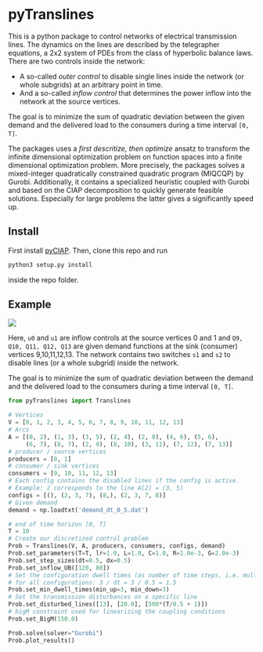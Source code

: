 
# pyTranslines

This is a python package to control networks of electrical transmission
lines. The dynamics on the lines are described by the telegrapher equations,
a 2x2 system of PDEs from the class of hyperbolic balance laws. There are
two controls inside the network:

- A so-called *outer control* to disable single lines inside the network
(or whole subgrids) at an arbitrary point in time.
- And a so-called *inflow control* that determines the power inflow into
the network at the source vertices.

The goal is to
minimize the sum of quadratic deviation between the given demand and the
delivered load to the consumers during a time interval `[0, T]`.

The packages uses a *first descritize, then optimize* ansatz to transform
the infinite dimensional optimization problem on function spaces into a
finite dimensional optimization problem. More precisely, the packages
solves a mixed-integer quadratically constrained quadratic program (MIQCQP)
by Gurobi. Additionally, it contains a specialized heuristic coupled
with Gurobi and based on the CIAP decomposition to quickly generate feasible solutions. Especially for large problems the latter gives a significantly speed up.

## Install

First install [pyCIAP](https://github.com/jhelgert/pyCIAP). Then, clone this repo and run
``` bash
python3 setup.py install
```
inside the repo folder.

## Example

![](https://i.imgur.com/w7pE1iS.png)

Here, `u0` and `u1` are inflow controls at the source vertices 0 and 1 and
`Q9, Q10, Q11, Q12, Q13` are given demand functions at the sink (consumer)
vertices 9,10,11,12,13. The network contains two switches `s1` and `s2`
to disable lines (or a whole subgrid) inside the network. 

The goal is to
minimize the sum of quadratic deviation between the demand and the
delivered load to the consumers during a time interval `[0, T]`.

``` python
from pyTranslines import Translines

# Vertices
V = [0, 1, 2, 3, 4, 5, 6, 7, 8, 9, 10, 11, 12, 13]
# Arcs
A = [(0, 2), (1, 3), (3, 5), (2, 4), (2, 8), (4, 6), (5, 6),
     (6, 7), (8, 7), (2, 9), (8, 10), (3, 11), (7, 12), (7, 13)]
# producer / source vertices
producers = [0, 1]
# consumer / sink vertices
consumers = [9, 10, 11, 12, 13]
# Each config contains the disabled lines if the config is active.
# Example: 2 corresponds to the line A[2] = (3, 5)
configs = [(), (2, 3, 7), (8,), (2, 3, 7, 8)]
# Given demand
demand = np.loadtxt('demand_dt_0_5.dat')

# end of time horizon [0, T]
T = 10
# Create our discretized control problem
Prob = Translines(V, A, producers, consumers, configs, demand)
Prob.set_parameters(T=T, lr=1.0, L=1.0, C=1.0, R=1.0e-3, G=2.0e-3)
Prob.set_step_sizes(dt=0.5, dx=0.5)
Prob.set_inflow_UB([120, 80])
# Set the configuration dwell times (as number of time steps, i.e. multiple of dt)
# for all configurations: 3 / dt = 3 / 0.5 = 1.5
Prob.set_min_dwell_times(min_up=3, min_down=3)
# Set the transmission disturbances on a specific line
Prob.set_disturbed_lines([13], [20.0], [500*(T/0.5 + 1)])
# bigM constraint used for linearizing the coupling conditions
Prob.set_BigM(150.0)

Prob.solve(solver="Gurobi")
Prob.plot_results()
```
